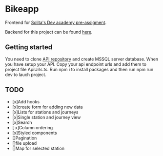 # Bikeapp
Frontend for [Solita's Dev academy pre-assigment](https://github.com/solita/dev-academy-2023-exercise).

Backend for this project can be found [here](https://github.com/SSuopanki/BikeappAPI).

## **Getting started**

You need to clone [API repository](https://github.com/SSuopanki/BikeappAPI) and create MSSQL server database. When you have setup your API. Copy your api endpoint urls and add them to project file ApiUrls.ts. Run npm i to install packages and then run npm run dev to lauch project. 

## **TODO**
- [x]Add hooks
- [x]create form for adding new data
- [x]Lists for stations and journeys
- [x]Single station and journey view
- [x]Search
- [ x]Column ordering
- [x]Styled components
- []Pagination
- []file upload
- []Map for selected station
